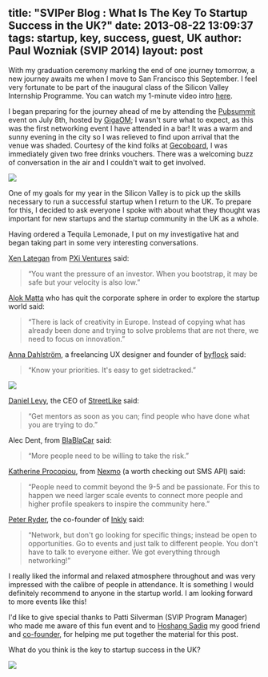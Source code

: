 ﻿title: "SVIPer Blog : What Is The Key To Startup Success in the UK?"
date: 2013-08-22 13:09:37
tags: startup, key, success, guest, UK
author: Paul Wozniak (SVIP 2014)
layout: post
---

With my graduation ceremony marking the end of one journey tomorrow, a new journey awaits me when I move to San Francisco this September. I feel very fortunate to be part of the inaugural class of the Silicon Valley Internship Programme. You can watch my 1-minute video intro [here](http://www.youtube.com/watch?v=O35tgpQD8bg).

I began preparing for the journey ahead of me by attending the [Pubsummit](http://www.pubsummit.com/) event on July 8th, hosted by [GigaOM](http://gigaom.com/2013/07/02/come-hang-out-with-gigaom-in-london-next-week/); I wasn't sure what to expect, as this was the first networking event I have attended in a bar! It was a warm and sunny evening in the city so I was relieved to find upon arrival that the venue was shaded. Courtesy of the kind folks at [Gecoboard](https://twitter.com/geckoboard), I was immediately given two free drinks vouchers. There was a welcoming buzz of conversation in the air and I couldn't wait to get involved.

<!-- more -->

![](/img/key1.jpg)

One of my goals for my year in the Silicon Valley is to pick up the skills necessary to run a successful startup when I return to the UK. To prepare for this, I decided to ask everyone I spoke with about what they thought was important for new startups and the startup community in the UK as a whole.

Having ordered a Tequila Lemonade, I put on my investigative hat and began taking part in some very interesting conversations.

[Xen Lategan](https://twitter.com/xenophin) from [PXi Ventures](http://pxi.io/) said:
> “You want the pressure of an investor. When you bootstrap, it may be safe but your velocity is also low.”

[Alok Matta](https://twitter.com/alokmatta) who has quit the corporate sphere in order to explore the startup world said:
> “There is lack of creativity in Europe. Instead of copying what has already been done and trying to solve problems that are not there, we need to focus on innovation.”

[Anna Dahlström](https://twitter.com/annadahlstrom), a freelancing UX designer and founder of [byflock](http://www.byflock.com/) said:
> “Know your priorities. It's easy to get sidetracked.”

![](/img/key2.jpg)

[Daniel Levy](https://twitter.com/daniellevy1), the CEO of [StreetLike](http://www.streetlike.com/) said:
> “Get mentors as soon as you can; find people who have done what you are trying to do.”

Alec Dent, from [BlaBlaCar](http://www.blablacar.com/) said:
> “More people need to be willing to take the risk.”

[Katherine Procopiou](https://twitter.com/Kat_Procopiou), from [Nexmo](http://nexmo.com/) (a worth checking out SMS API) said:
> “People need to commit beyond the 9-5 and be passionate. For this to happen we need larger scale events to connect more people and higher profile speakers to inspire the community here.”

[Peter Ryder](https://twitter.com/peterryder16), the co-founder of [Inkly](http://www.inkly.me/) said:
> “Network, but don't go looking for specific things; instead be open to opportunities. Go to events and just talk to different people. You don't have to talk to everyone either. We got everything through networking!”

I really liked the informal and relaxed atmosphere throughout and was very impressed with the calibre of people in attendance. It is something I would definitely recommend to anyone in the startup world. I am looking forward to more events like this!

I'd like to give special thanks to Patti Silverman (SVIP Program Manager) who made me aware of this fun event and to [Hoshang Sadiq](https://twitter.com/hoshsadiq) my good friend and [co-founder](http://www.cs.kent.ac.uk/news/2013/ProjectFair/), for helping me put together the material for this post.
 
What do you think is the key to startup success in the UK?

![](/img/key3.jpg)